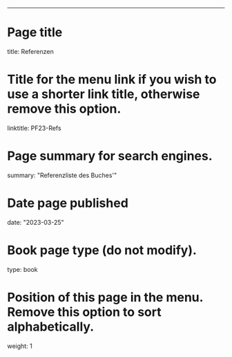 ---
# Page title
title: Referenzen


# Title for the menu link if you wish to use a shorter link title, otherwise remove this option.
linktitle: PF23-Refs

# Page summary for search engines.
summary: "Referenzliste des Buches'"

# Date page published
date: "2023-03-25"

# Book page type (do not modify).
type: book

# Position of this page in the menu. Remove this option to sort alphabetically.
weight: 1
